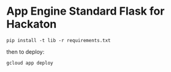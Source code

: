 # App Engine Standard Flask for Hackaton

    pip install -t lib -r requirements.txt

then to deploy:

    gcloud app deploy
